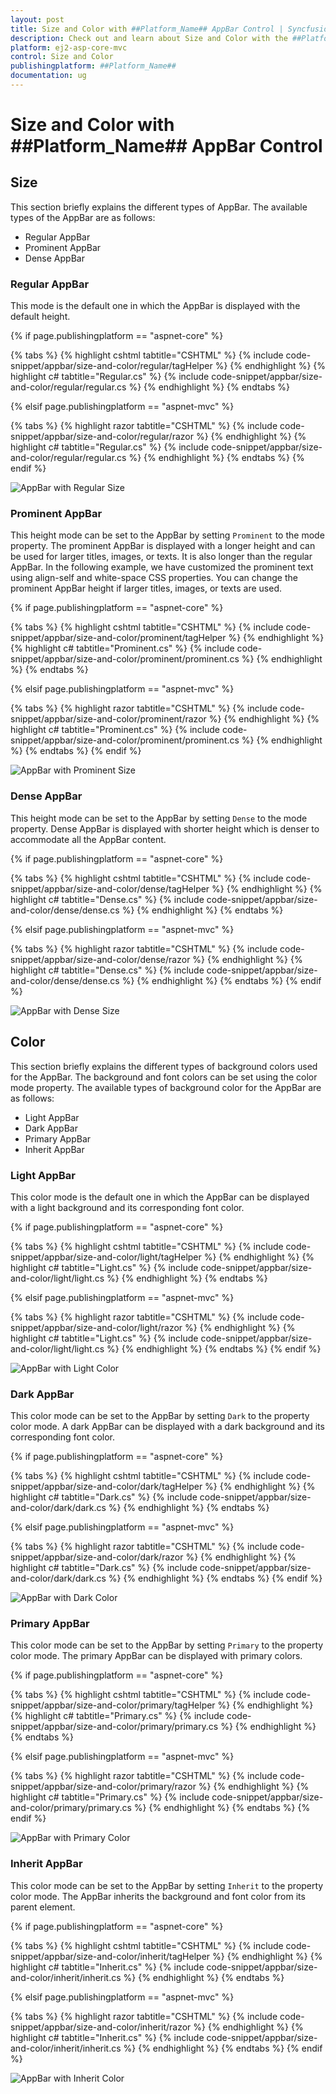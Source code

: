 ```yaml
---
layout: post
title: Size and Color with ##Platform_Name## AppBar Control | Syncfusion
description: Check out and learn about Size and Color with the ##Platform_Name## AppBar control of Syncfusion Essential JS 2 and more.
platform: ej2-asp-core-mvc
control: Size and Color
publishingplatform: ##Platform_Name##
documentation: ug
---
```


# Size and Color with ##Platform_Name## AppBar Control

## Size

This section briefly explains the different types of AppBar. The available types of the AppBar are as follows:

* Regular AppBar
* Prominent AppBar
* Dense AppBar

### Regular AppBar

This mode is the default one in which the AppBar is displayed with the default height.

{% if page.publishingplatform == "aspnet-core" %}

{% tabs %}
{% highlight cshtml tabtitle="CSHTML" %}
{% include code-snippet/appbar/size-and-color/regular/tagHelper %}
{% endhighlight %}
{% highlight c# tabtitle="Regular.cs" %}
{% include code-snippet/appbar/size-and-color/regular/regular.cs %}
{% endhighlight %}
{% endtabs %}

{% elsif page.publishingplatform == "aspnet-mvc" %}

{% tabs %}
{% highlight razor tabtitle="CSHTML" %}
{% include code-snippet/appbar/size-and-color/regular/razor %}
{% endhighlight %}
{% highlight c# tabtitle="Regular.cs" %}
{% include code-snippet/appbar/size-and-color/regular/regular.cs %}
{% endhighlight %}
{% endtabs %}
{% endif %}

![AppBar with Regular Size](images/regular_appbar.png)

### Prominent AppBar

This height mode can be set to the AppBar by setting `Prominent` to the mode property. The prominent AppBar is displayed with a longer height and can be used for larger titles, images, or texts. It is also longer than the regular AppBar. In the following example, we have customized the prominent text using align-self and white-space CSS properties. You can change the prominent AppBar height if larger titles, images, or texts are used.

{% if page.publishingplatform == "aspnet-core" %}

{% tabs %}
{% highlight cshtml tabtitle="CSHTML" %}
{% include code-snippet/appbar/size-and-color/prominent/tagHelper %}
{% endhighlight %}
{% highlight c# tabtitle="Prominent.cs" %}
{% include code-snippet/appbar/size-and-color/prominent/prominent.cs %}
{% endhighlight %}
{% endtabs %}

{% elsif page.publishingplatform == "aspnet-mvc" %}

{% tabs %}
{% highlight razor tabtitle="CSHTML" %}
{% include code-snippet/appbar/size-and-color/prominent/razor %}
{% endhighlight %}
{% highlight c# tabtitle="Prominent.cs" %}
{% include code-snippet/appbar/size-and-color/prominent/prominent.cs %}
{% endhighlight %}
{% endtabs %}
{% endif %}

![AppBar with Prominent Size](images/prominent_appbar.png)

### Dense AppBar

This height mode can be set to the AppBar by setting `Dense` to the mode property. Dense AppBar is displayed with shorter height which is denser to accommodate all the AppBar content.

{% if page.publishingplatform == "aspnet-core" %}

{% tabs %}
{% highlight cshtml tabtitle="CSHTML" %}
{% include code-snippet/appbar/size-and-color/dense/tagHelper %}
{% endhighlight %}
{% highlight c# tabtitle="Dense.cs" %}
{% include code-snippet/appbar/size-and-color/dense/dense.cs %}
{% endhighlight %}
{% endtabs %}

{% elsif page.publishingplatform == "aspnet-mvc" %}

{% tabs %}
{% highlight razor tabtitle="CSHTML" %}
{% include code-snippet/appbar/size-and-color/dense/razor %}
{% endhighlight %}
{% highlight c# tabtitle="Dense.cs" %}
{% include code-snippet/appbar/size-and-color/dense/dense.cs %}
{% endhighlight %}
{% endtabs %}
{% endif %}

![AppBar with Dense Size](images/dense_appbar.png)

## Color

This section briefly explains the different types of background colors used for the AppBar. The background and font colors can be set using the color mode property. The available types of background color for the AppBar are as follows:

* Light AppBar
* Dark AppBar
* Primary AppBar
* Inherit AppBar

### Light AppBar

This color mode is the default one in which the AppBar can be displayed with a light background and its corresponding font color.

{% if page.publishingplatform == "aspnet-core" %}

{% tabs %}
{% highlight cshtml tabtitle="CSHTML" %}
{% include code-snippet/appbar/size-and-color/light/tagHelper %}
{% endhighlight %}
{% highlight c# tabtitle="Light.cs" %}
{% include code-snippet/appbar/size-and-color/light/light.cs %}
{% endhighlight %}
{% endtabs %}

{% elsif page.publishingplatform == "aspnet-mvc" %}

{% tabs %}
{% highlight razor tabtitle="CSHTML" %}
{% include code-snippet/appbar/size-and-color/light/razor %}
{% endhighlight %}
{% highlight c# tabtitle="Light.cs" %}
{% include code-snippet/appbar/size-and-color/light/light.cs %}
{% endhighlight %}
{% endtabs %}
{% endif %}

![AppBar with Light Color](images/light_appbar.png)

### Dark AppBar

This color mode can be set to the AppBar by setting `Dark` to the property color mode. A dark AppBar can be displayed with a dark background and its corresponding font color.

{% if page.publishingplatform == "aspnet-core" %}

{% tabs %}
{% highlight cshtml tabtitle="CSHTML" %}
{% include code-snippet/appbar/size-and-color/dark/tagHelper %}
{% endhighlight %}
{% highlight c# tabtitle="Dark.cs" %}
{% include code-snippet/appbar/size-and-color/dark/dark.cs %}
{% endhighlight %}
{% endtabs %}

{% elsif page.publishingplatform == "aspnet-mvc" %}

{% tabs %}
{% highlight razor tabtitle="CSHTML" %}
{% include code-snippet/appbar/size-and-color/dark/razor %}
{% endhighlight %}
{% highlight c# tabtitle="Dark.cs" %}
{% include code-snippet/appbar/size-and-color/dark/dark.cs %}
{% endhighlight %}
{% endtabs %}
{% endif %}

![AppBar with Dark Color](images/dark_appbar.png)

### Primary AppBar

This color mode can be set to the AppBar by setting `Primary` to the property color mode. The primary AppBar can be displayed with primary colors.

{% if page.publishingplatform == "aspnet-core" %}

{% tabs %}
{% highlight cshtml tabtitle="CSHTML" %}
{% include code-snippet/appbar/size-and-color/primary/tagHelper %}
{% endhighlight %}
{% highlight c# tabtitle="Primary.cs" %}
{% include code-snippet/appbar/size-and-color/primary/primary.cs %}
{% endhighlight %}
{% endtabs %}

{% elsif page.publishingplatform == "aspnet-mvc" %}

{% tabs %}
{% highlight razor tabtitle="CSHTML" %}
{% include code-snippet/appbar/size-and-color/primary/razor %}
{% endhighlight %}
{% highlight c# tabtitle="Primary.cs" %}
{% include code-snippet/appbar/size-and-color/primary/primary.cs %}
{% endhighlight %}
{% endtabs %}
{% endif %}

![AppBar with Primary Color](images/primary_appbar.png)

### Inherit AppBar

This color mode can be set to the AppBar by setting `Inherit` to the property color mode. The AppBar inherits the background and font color from its parent element.

{% if page.publishingplatform == "aspnet-core" %}

{% tabs %}
{% highlight cshtml tabtitle="CSHTML" %}
{% include code-snippet/appbar/size-and-color/inherit/tagHelper %}
{% endhighlight %}
{% highlight c# tabtitle="Inherit.cs" %}
{% include code-snippet/appbar/size-and-color/inherit/inherit.cs %}
{% endhighlight %}
{% endtabs %}

{% elsif page.publishingplatform == "aspnet-mvc" %}

{% tabs %}
{% highlight razor tabtitle="CSHTML" %}
{% include code-snippet/appbar/size-and-color/inherit/razor %}
{% endhighlight %}
{% highlight c# tabtitle="Inherit.cs" %}
{% include code-snippet/appbar/size-and-color/inherit/inherit.cs %}
{% endhighlight %}
{% endtabs %}
{% endif %}

![AppBar with Inherit Color](images/inherit_appbar.png)
